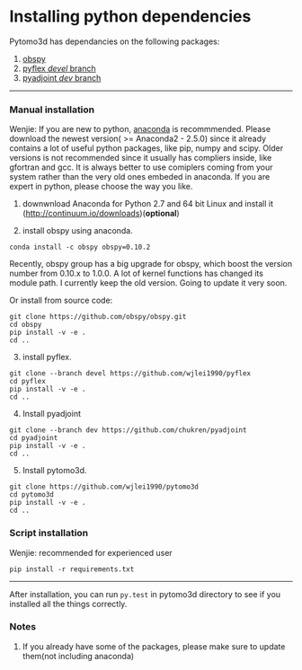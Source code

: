 # Installing python dependencies

Pytomo3d has dependancies on the following packages:

1. [obspy](https://github.com/obspy/obspy)
2. [pyflex *devel* branch](https://github.com/wjlei1990/pyflex)
3. [pyadjoint *dev* branch](https://github.com/chukren/pyadjoint)

---

### Manual installation

Wenjie: If you are new to python, [anaconda](https://www.continuum.io/downloads) is recommmended. Please download the newest version( >= Anaconda2 - 2.5.0) since it already contains a lot of useful python packages, like pip, numpy and scipy.  Older versions is not recommended since it usually has compliers inside, like gfortran and gcc. It is always better to use comiplers coming from your system rather than the very old ones embeded in anaconda. If you are expert in python, please choose the way you like.

1. downwnload Anaconda for Python 2.7 and 64 bit Linux and install it (http://continuum.io/downloads)(**optional**)

2. install obspy using anaconda.
  ```
  conda install -c obspy obspy=0.10.2
  ```
  Recently, obspy group has a big upgrade for obspy, which boost the version number from 0.10.x to 1.0.0. A lot of kernel functions has changed its module path. I currently keep the old version. Going to update it very soon.

  Or install from source code:
  ```
  git clone https://github.com/obspy/obspy.git
  cd obspy
  pip install -v -e .
  cd ..
  ```

3. install pyflex.
  ```
  git clone --branch devel https://github.com/wjlei1990/pyflex 
  cd pyflex
  pip install -v -e .
  cd ..
  ```

4. Install pyadjoint
  ```
  git clone --branch dev https://github.com/chukren/pyadjoint 
  cd pyadjoint
  pip install -v -e .
  cd ..
  ```

5. Install pytomo3d.
  ```
  git clone https://github.com/wjlei1990/pytomo3d
  cd pytomo3d
  pip install -v -e .
  cd ..
  ```

### Script installation

Wenjie: recommended for experienced user

  ```
  pip install -r requirements.txt
  ```

---

After installation, you can run `py.test` in pytomo3d directory to see if you installed all the things correctly.

### Notes
1. If you already have some of the packages, please make sure to update them(not including anaconda)
